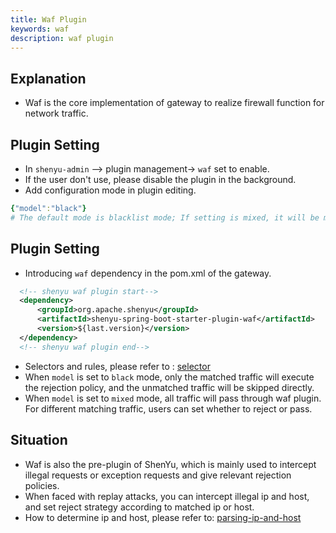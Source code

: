 ```yaml
---
title: Waf Plugin
keywords: waf
description: waf plugin
---
```


## Explanation

* Waf is the core implementation of gateway to realize firewall function for network traffic.

## Plugin Setting

* In `shenyu-admin` --> plugin management-> `waf` set to enable.
* If the user don't use, please disable the plugin in the background.
* Add configuration mode in plugin editing.

```yaml
{"model":"black"}
# The default mode is blacklist mode; If setting is mixed, it will be mixed mode. We will explain it specifically below.
```

## Plugin Setting

* Introducing `waf` dependency in the pom.xml of the gateway.

```xml
  <!-- shenyu waf plugin start-->
  <dependency>
      <groupId>org.apache.shenyu</groupId>
      <artifactId>shenyu-spring-boot-starter-plugin-waf</artifactId>
      <version>${last.version}</version>
  </dependency>
  <!-- shenyu waf plugin end-->
```

* Selectors and rules, please refer to : [selector](../selector-and-rule)
* When `model` is set to `black` mode, only the matched traffic will execute the rejection policy, and the unmatched traffic will be skipped directly.
* When `model` is set to `mixed` mode, all traffic will pass through waf plugin. For different matching traffic, users can set whether to reject or pass.

## Situation

* Waf is also the pre-plugin of ShenYu, which is mainly used to intercept illegal requests or exception requests and give relevant rejection policies.
* When faced with replay attacks, you can intercept illegal ip and host, and set reject strategy according to matched ip or host.
* How to determine ip and host, please refer to: [parsing-ip-and-host](../custom-parsing-ip-and-host)
